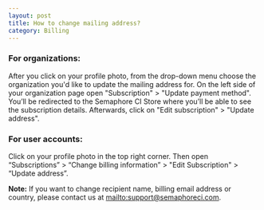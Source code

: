 ```yaml
---
layout: post
title: How to change mailing address?
category: Billing
---
```


### For organizations:

After you click on your profile photo, from the drop-down menu choose the organization you'd like to update the mailing address for. On the left side of your organization page open "Subscription" > "Update payment method". You’ll be redirected to the Semaphore CI Store where you’ll be able to see the subscription details. Afterwards, click on "Edit subscription" > "Update address".

### For user accounts:

Click on your profile photo in the top right corner. Then open “Subscriptions” > “Change billing information” > "Edit Subscription" > “Update address”.

__Note:__
If you want to change recipient name, billing email address or country, please
contact us at <mailto:support@semaphoreci.com>.
